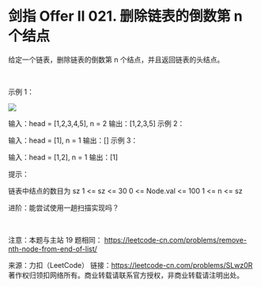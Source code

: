 # 剑指 Offer II 021. 删除链表的倒数第 n 个结点

给定一个链表，删除链表的倒数第 n 个结点，并且返回链表的头结点。

 

示例 1：

![](https://assets.leetcode.com/uploads/2020/10/03/remove_ex1.jpg)


输入：head = [1,2,3,4,5], n = 2
输出：[1,2,3,5]
示例 2：

输入：head = [1], n = 1
输出：[]
示例 3：

输入：head = [1,2], n = 1
输出：[1]
 

提示：

链表中结点的数目为 sz
1 <= sz <= 30
0 <= Node.val <= 100
1 <= n <= sz
 

进阶：能尝试使用一趟扫描实现吗？

 

注意：本题与主站 19 题相同： https://leetcode-cn.com/problems/remove-nth-node-from-end-of-list/

来源：力扣（LeetCode）
链接：https://leetcode-cn.com/problems/SLwz0R
著作权归领扣网络所有。商业转载请联系官方授权，非商业转载请注明出处。